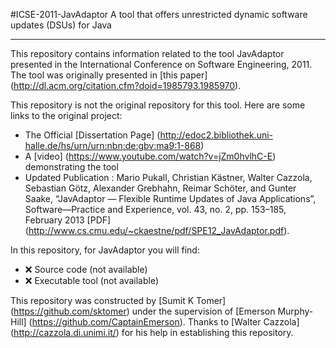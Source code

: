 #ICSE-2011-JavAdaptor
A tool that offers unrestricted dynamic software updates (DSUs) for Java

***

This repository contains information related to the tool JavAdaptor presented in the International Conference on Software Engineering, 2011. The tool was originally presented in [this paper] (http://dl.acm.org/citation.cfm?doid=1985793.1985970).

This repository is not the original repository for this tool. Here are some links to the original project:

- The Official [Dissertation Page] (http://edoc2.bibliothek.uni-halle.de/hs/urn/urn:nbn:de:gbv:ma9:1-868)
- A [video] (https://www.youtube.com/watch?v=jZm0hvlhC-E) demonstrating the tool
- Updated Publication : Mario Pukall, Christian Kästner, Walter Cazzola, Sebastian Götz, Alexander Grebhahn, Reimar Schöter, and Gunter Saake, “JavAdaptor — Flexible Runtime Updates of Java Applications”, Software—Practice and Experience, vol. 43, no. 2, pp. 153–185, February 2013 [PDF] (http://www.cs.cmu.edu/~ckaestne/pdf/SPE12_JavAdaptor.pdf).

In this repository, for JavAdaptor you will find:

- :x: Source code (not available)
- :x: Executable tool (not available)

This repository was constructed by [Sumit K Tomer] (https://github.com/sktomer) under the supervision of [Emerson Murphy-Hill] (https://github.com/CaptainEmerson). Thanks to [Walter Cazzola] (http://cazzola.di.unimi.it/) for his help in establishing this repository. 
